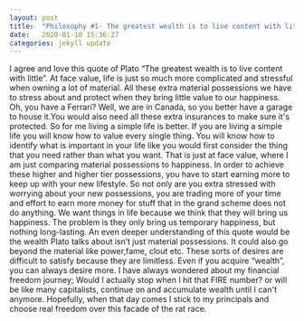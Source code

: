 ```yaml
---
layout: post
title:  "Philosophy #1- The greatest wealth is to live content with little"
date:   2020-01-10 15:36:27
categories: jekyll update
---
```


I agree and love this quote of Plato “The greatest wealth is to live content with little”. At face value, life is just so much more complicated and stressful when owning a lot of material. All these extra material possessions we have to stress about and protect when they bring little value to our happiness. Oh, you have a Ferrari? Well, we are in Canada, so you better have a garage to house it.You would also need all these extra insurances to make sure it's protected. So for me living a simple life is better. If you are living a simple life you will know how to value every single thing. You will know how to identify what is important in your life like you would first consider the thing that you need rather than what you want. 
That is just at face value, where I am just comparing material possessions to happiness. In order to achieve these higher and higher tier possessions, you have to start earning more to keep up with your new lifestyle. So not only are you extra stressed with worrying about your new possessions, you are trading more of your time and effort to earn more money for stuff that in the grand scheme does not do anything.  We want things in life because we think that they will bring us happiness. The problem is they only bring us temporary happiness, but nothing long-lasting.
An even deeper understanding of this quote would be the wealth Plato talks about isn’t just material possessions. It could also go beyond the material like power,fame, clout etc. These sorts of desires are difficult to satisfy because they are limitless. Even if you acquire “wealth”, you can always desire more. I have always wondered about my financial freedom journey; Would I actually stop when I hit that FIRE number? or will be like many capitalists, continue on and accumulate wealth until I can't anymore. Hopefully, when that day comes I stick to my principals and choose real freedom over this facade of the rat race. 
